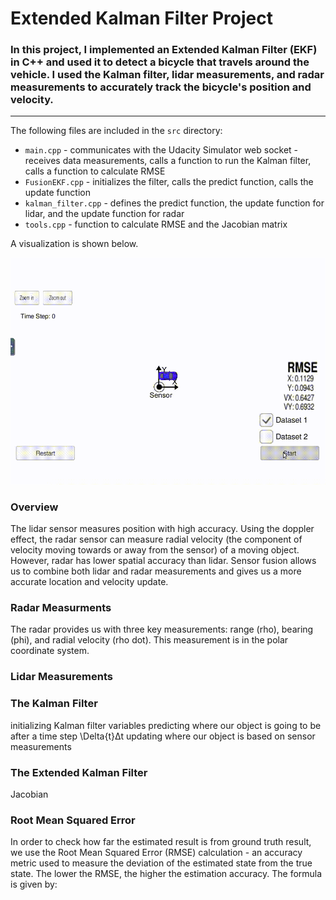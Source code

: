 # **Extended Kalman Filter Project** 


### In this project, I implemented an Extended Kalman Filter (EKF) in C++ and used it to detect a bicycle that travels around the vehicle. I used the Kalman filter, lidar measurements, and radar measurements to accurately track the bicycle's position and velocity.

---

The following files are included in the `src` directory:
* `main.cpp` - communicates with the Udacity Simulator web socket - receives data measurements, calls a function to run the Kalman filter, calls a function to calculate RMSE
* `FusionEKF.cpp` - initializes the filter, calls the predict function, calls the update function
* `kalman_filter.cpp` - defines the predict function, the update function for lidar, and the update function for radar
* `tools.cpp` - function to calculate RMSE and the Jacobian matrix

A visualization is shown below.

![](Kalman_project.gif)

[//]: # (Image References)

[image0a]: ./imgs/center.jpg "center"
[image0b]: ./imgs/left.jpg "left"
[image0c]: ./imgs/right.jpg "right"

### Overview
The lidar sensor measures position with high accuracy. Using the doppler effect, the radar sensor can measure radial velocity (the component of velocity moving towards or away from the sensor) of a moving object. However, radar has lower spatial accuracy than lidar. Sensor fusion allows us to combine both lidar and radar measurements and gives us a more accurate location and velocity update.

### Radar Measurments
The radar provides us with three key measurements: range (rho), bearing (phi), and radial velocity (rho dot). This measurement is in the polar coordinate system.

### Lidar Measurements

### The Kalman Filter
initializing Kalman filter variables
predicting where our object is going to be after a time step \Delta{t}Δt
updating where our object is based on sensor measurements

### The Extended Kalman Filter

Jacobian

### Root Mean Squared Error
In order to check how far the estimated result is from ground truth result, we use the Root Mean Squared Error (RMSE) calculation - an accuracy metric used to measure the deviation of the estimated state from the true state. The lower the RMSE, the higher the estimation accuracy. The formula is given by:

